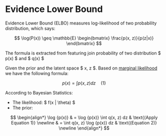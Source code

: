 # Evidence Lower Bound

Evidence Lower Bound (ELBO) measures log-likelihood of two probability distribution, which says:

$$
\log(P(x)) \geq \mathbb{E} \begin{bmatrix}
\frac{p(x, z)}{p(z|x)}
\end{bmatrix}
$$

The formula is extracted from featuring join probability of two distribution $ p(x) $ and $ q(x) $

Given the prior and the latent space $ x, z $. Based on [marginal likelihood](https://en.wikipedia.org/wiki/Marginal_likelihood) we have the following formula:

$$
p(x) = \int{p(x, z) dz} \quad (1)
$$


According to Bayesian Statistics:

- The likelihood: $ f(x | \theta) $
- The prior: 

$$
\begin{align*}
\log {p(x)} & = \log {p(x)} \int q(x, z) dz  & \text{(Apply Equation 1)} \newline
          & = \int q(x, z) \log {p(x)} dz & \text{(Equation 2)} \newline
\end{align*}
$$

